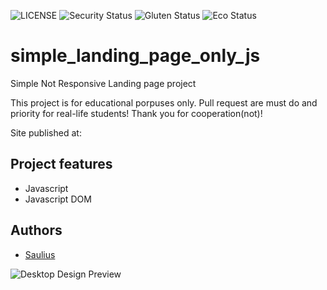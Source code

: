 ![LICENSE](https://img.shields.io/badge/license-MIT-blue.svg?style=flat-square)
![Security Status](https://img.shields.io/security-headers?label=Security&url=https%3A%2F%2Fgithub.com&style=flat-square)
![Gluten Status](https://img.shields.io/badge/Gluten-Free-green.svg)
![Eco Status](https://img.shields.io/badge/ECO-Friendly-green.svg)

# simple_landing_page_only_js

Simple Not Responsive Landing page project

This project is for educational porpuses only. Pull request are must do and priority for real-life students! Thank you for cooperation(not)!

Site published at:

## Project features

- Javascript
- Javascript DOM

## Authors

- [Saulius](https://github.com/sauliusss)

![Desktop Design Preview](https://dribbble.com/shots/5789991-Foundation-Startup-Landing-Page-Bootstrap-Website-Template/attachments/5789991?mode=media "Desktop Design Preview")
